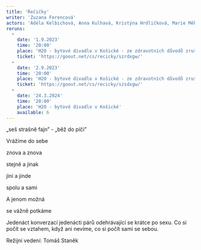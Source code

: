 ```yaml
---
title: 'Řečičky'
writer: 'Zuzana Ferencová'
actors: 'Adéla Kelbichová, Anna Kulhavá, Kristýna Hrdličková, Marie Měkotová, Jonáš Pavlatovský a Ondřej Vlachý'
reruns:
  -
    date: '1.9.2023'
    time: '20:00'
    place: 'H2O - bytové divadlo v Košické - ze zdravotních důvodů zrušeno'
    ticket: 'https://goout.net/cs/recicky/szrdxgw/'
  -
    date: '2.9.2023'
    time: '20:00'
    place: 'H2O - bytové divadlo v Košické - ze zdravotních důvodů zrušeno'
    ticket: 'https://goout.net/cs/recicky/szsdxgw/'
  -
    date: '24.3.2024'
    time: '20:00'
    place: 'H2O - bytové divadlo v Košické'
    available: 6
---
```

„seš strašně fajn” - „běž do píči”

Vrážíme do sebe

znova a znova 

stejně a jinak

jiní a jinde

spolu a sami

A jenom možná 

se vážně potkáme


Jedenáct konverzací jedenácti párů odehrávající se krátce po sexu. Co si počít se vztahem, když ani nevíme, co si počít sami se sebou.

Režijní vedení: Tomáš Staněk
